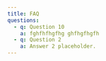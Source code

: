 ```yaml
---
title: FAQ
questions:
  - q: Question 10
    a: fghfhfhgfhg ghfhgfhgfh
  - q: Question 2
    a: Answer 2 placeholder.
---
```

